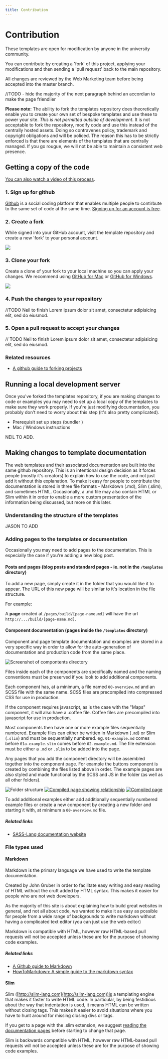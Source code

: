 ```yaml
---
title: Contribution
---
```


# Contribution


These templates are open for modification by anyone in the university community.

You can contribute by creating a 'fork' of this project, applying your modifications and then sending a 'pull request' back to the main repository.

All changes are reviewed by the Web Marketing team before being accepted into the master branch.


//TODO - hide the majority of the next paragraph behind an accordian to make the page friendlier

**Please note:** The ability to fork the templates repository does theoretically enable you to create your own set of bespoke templates and use these to power your site. _This is not permitted outside of development_. It is not acceptable to fork the repository, modify code and use this instead of the centrally hosted assets. Doing so contravenes policy, trademark and copyright obligations and will be policed. The reason this has to be strictly enforced is that there are elements of the templates that are centrally managed. If you go rougue, we will not be able to maintain a consistent web presence.


## Getting a copy of the code

[You can also watch a video of this process](#).

### 1. Sign up for github

[Github](https://github.com/) is a social coding platform that enables multiple people to contirbute to the same set of code at the same time. [Signing up for an account is free](https://github.com/join). 

### 2. Create a fork

While signed into your GitHub account, visit the template repository and create a new 'fork' to your personal account.

![](/assets/videos/forking.gif)

### 3. Clone your fork

Create a clone of your fork to your local machine so you can apply your changes. We recommend using [GitHub for Mac](http://mac.github.com) or [GitHub for Windows](http://windows.github.com/).

![](/assets/videos/cloning.gif)

### 4. Push the changes to your repository

//TODO Neil to finish
Lorem ipsum dolor sit amet, consectetur adipisicing elit, sed do eiusmod.


### 5. Open a pull request to accept your changes

// TODO Neil to finish
Lorem ipsum dolor sit amet, consectetur adipisicing elit, sed do eiusmod.

### Related resources

* [A github guide to forking projects](https://guides.github.com/overviews/forking/)


## Running a local development server

Once you've forked the templates repository, if you are making changes to code or examples you may need to set up a local copy of the templates to make sure they work properly. If you're just modifying documentation, you probably don't need to worry about this step (it's also pretty complicated).

- Prerequisit set up steps (bundler )
- Mac / Windows instructions

NEIL TO ADD. 


## Making changes to template documentation

The web templates and their associated documentation are built into the same github repository. This is an intentional design decision as it forces people (mostly it's creators) to explain how to use the code, and not just add it without this explanation. 
To make it easy for people to contribute the documentation is stored in three file formats - Markdown (.md), Slim (.slim), and sometimes HTML. Occasionally, a .md file may also contain HTML or Slim within it in order to enable a more custom presentation of the information being discussed, but more on this later.

### Understanding the structure of the templates

JASON TO ADD

### Adding pages to the templates or documentation

Occasionally you may need to add pages to the documentation. This is especially the case if you're adding a new blog post.

#### Posts and pages (blog posts and standard pages - ie. not in the <code>/templates</code> directory)

To add a new page, simply create it in the folder that you would like it to appear. The URL of this new page will be similar to it's location in the file structure. 

For example:

A **page** created at `/pages/build/[page-name.md]` will have the url `http://.../build/[page-name.md]`.

#### Component documentation (pages inside the <code>/templates</code> directory)

Component and page template documentation and examples are stored in a very specific way in order to allow for the auto-generation of documentation and production code from the same place. 

![Screenshot of compontents directory](/assets/images/component-listing.png)

Files inside each of the components are specifically named and the naming conventions must be preserved if you look to add additional components. 

Each component has, at a minimum, a file named `00-overview.md` and an SCSS file with the same name. SCSS files are precompiled into compressed CSS for use in production. 

If the component requires javascript, as is the case with the "Maps" component, it will also have a .coffee file. Coffee files are precompiled into javascript for use in production. 

Most components then have one or more example files sequentially numbered. Example files can either be written in Markdown (`.md`) or Slim (`.slim`) and must be sequentially numbered. eg. `01-example.md` comes before `01a-example.slim` comes before `02-example.md`. The file extension must be either a `.md` or `.slim` to be added into the page. 

Any pages that you add the component directory will be assembled together into the component page. For example the buttons component is created by combining the files listed above in order. The example pages are also styled and made functional by the SCSS and JS in the folder (as well as all other folders).

![Folder structure](/assets/images/component-assembly-folder-structure.png)
[![Compiled page showing relationship](/assets/images/component-assembly-annotated-thumb.jpg)](/assets/images/component-assembly-annotated.jpg)
[![Compiled page](/assets/images/component-assembly-thumb.jpg)](/assets/images/component-assembly.jpg)

To add additional examples either add additionally sequentially numbered example files or create a new component by creating a new folder and starting it with, at minimum a `00-overview.md` file. 

##### Related links

* [SASS-Lang documentation website](http://sass-lang.com)

### File types used

#### Markdown

Markdown is the primary language we have used to write the template documentation. 

Created by John Gruber in order to facilitate easy writing and easy reading of HTML without the cruft added by HTML syntax. This makes it easier for people who are not web developers.

As the majority of this site is about explaining how to build great websites in general, and not all about code, we wanted to make it as easy as possible for people from a wide range of backgrounds to write markdown without having a complicated text editor (you can just use the web editor)

Markdown is compatible with HTML, however raw HTML-based pull requests will not be accepted unless these are for the purpose of showing code examples. 

##### Related links

* [A Github guide to Markdown](https://guides.github.com/overviews/mastering-markdown/)
* [HowToMarkdown: A simple guide to the markdown syntax](http://howtomarkdown.com/)

#### Slim

Slim ([http://slim-lang.com](http://slim-lang.com))is a templating engine that makes it faster to write HTML code. In particular, by being festidious about the way that indentation is used, it means HTML can be written without closing tags. This makes it easier to avoid situations where you have to hunt around for missing closing divs or tags. 

If you get to a page with the .slim extension, we suggest [reading the documentation pages](http://rdoc.info/gems/slim) before starting to change that page. 

Slim is backwards compatible with HTML, however raw HTML-based pull requests will not be accepted unless these are for the purpose of showing code examples. 
